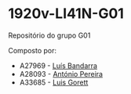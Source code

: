 # 1920v-LI41N-G01
Repositório do grupo G01

Composto por:
- A27969 - [Luís Bandarra](https://github.com/laruibasar)
- A28093 - [António Pereira](https://github.com/ambccp)
- A33685 - [Luis Gorett](https://github.com/gordett)
